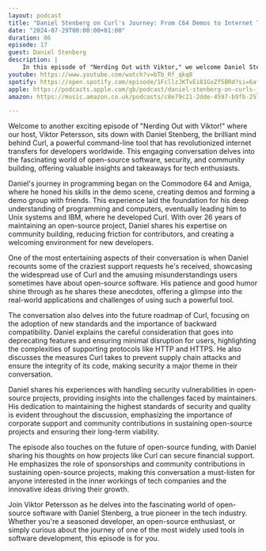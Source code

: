```yaml
---
layout: podcast
title: "Daniel Stenberg on Curl's Journey: From C64 Demos to Internet Transfers"
date: "2024-07-29T00:00:00+01:00"
duration: 86
episode: 17
guest: Daniel Stenberg
description: |
    In this episode of "Nerding Out with Viktor," we welcome Daniel Stenberg, the creator of Curl, as he shares his journey from programming on the Commodore 64 and Amiga to developing Curl, an essential tool for internet transfers used worldwide. Daniel discusses the challenges and rewards of maintaining an open-source project for over 26 years, the importance of community building, and the intricacies of supporting various protocols. He also delves into security measures, handling CVEs, and the future of open-source funding, all while sharing entertaining anecdotes from his extensive experience in the tech world.
youtube: https://www.youtube.com/watch?v=bTb_Rf_qkq8
spotify: https://open.spotify.com/episode/1FcllzJKTvEi81GxZf5BRd?si=6af76c3ec6cf4468
apple: https://podcasts.apple.com/gb/podcast/daniel-stenberg-on-curls-journey-from-c64-demos-to/id1722663295?i=1000664984638
amazon: https://music.amazon.co.uk/podcasts/c8e79c21-2dde-4597-b9fb-257ecbc2bf29/episodes/5596f0e4-6fe4-4141-b384-91b6263bac6f/nerding-out-with-viktor-daniel-stenberg-on-curl's-journey-from-c64-demos-to-internet-transfers

---
```


Welcome to another exciting episode of "Nerding Out with Viktor!" where our host, Viktor Petersson, sits down with Daniel Stenberg, the brilliant mind behind Curl, a powerful command-line tool that has revolutionized internet transfers for developers worldwide. This engaging conversation delves into the fascinating world of open-source software, security, and community building, offering valuable insights and takeaways for tech enthusiasts.

Daniel's journey in programming began on the Commodore 64 and Amiga, where he honed his skills in the demo scene, creating demos and forming a demo group with friends. This experience laid the foundation for his deep understanding of programming and computers, eventually leading him to Unix systems and IBM, where he developed Curl. With over 26 years of maintaining an open-source project, Daniel shares his expertise on community building, reducing friction for contributors, and creating a welcoming environment for new developers.

One of the most entertaining aspects of their conversation is when Daniel recounts some of the craziest support requests he's received, showcasing the widespread use of Curl and the amusing misunderstandings users sometimes have about open-source software. His patience and good humor shine through as he shares these anecdotes, offering a glimpse into the real-world applications and challenges of using such a powerful tool.

The conversation also delves into the future roadmap of Curl, focusing on the adoption of new standards and the importance of backward compatibility. Daniel explains the careful consideration that goes into deprecating features and ensuring minimal disruption for users, highlighting the complexities of supporting protocols like HTTP and HTTPS. He also discusses the measures Curl takes to prevent supply chain attacks and ensure the integrity of its code, making security a major theme in their conversation.

Daniel shares his experiences with handling security vulnerabilities in open-source projects, providing insights into the challenges faced by maintainers. His dedication to maintaining the highest standards of security and quality is evident throughout the discussion, emphasizing the importance of corporate support and community contributions in sustaining open-source projects and ensuring their long-term viability.

The episode also touches on the future of open-source funding, with Daniel sharing his thoughts on how projects like Curl can secure financial support. He emphasizes the role of sponsorships and community contributions in sustaining open-source projects, making this conversation a must-listen for anyone interested in the inner workings of tech companies and the innovative ideas driving their growth.

Join Viktor Petersson as he delves into the fascinating world of open-source software with Daniel Stenberg, a true pioneer in the tech industry. Whether you're a seasoned developer, an open-source enthusiast, or simply curious about the journey of one of the most widely used tools in software development, this episode is for you.